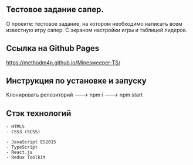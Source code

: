 ## Тестовое задание сапер.

О проекте: тестовое задание, на котором необходимо написать всем известную игру сапер. C экраном настройки игры и таблицей лидеров.

## Ссылка на Github Pages

https://methodm4n.github.io/Minesweeper-TS/

## Инструкция по установке и запуску

Клонировать репозиторий ---> npm i ---> npm start

## Стэк технологий

```
- HTML5
- CSS3 (SCSS)
```

```JS
- JavaScript ES2015
- TypeScript
- React.js
- Redux Toolkit
```
